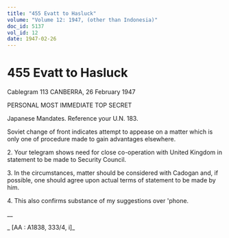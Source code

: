 ```yaml
---
title: "455 Evatt to Hasluck"
volume: "Volume 12: 1947, (other than Indonesia)"
doc_id: 5137
vol_id: 12
date: 1947-02-26
---
```


# 455 Evatt to Hasluck

Cablegram 113 CANBERRA, 26 February 1947

PERSONAL MOST IMMEDIATE TOP SECRET

Japanese Mandates. Reference your U.N. 183.

Soviet change of front indicates attempt to appease on a matter which is only one of procedure made to gain advantages elsewhere.

2\. Your telegram shows need for close co-operation with United Kingdom in statement to be made to Security Council.

3\. In the circumstances, matter should be considered with Cadogan and, if possible, one should agree upon actual terms of statement to be made by him.

4\. This also confirms substance of my suggestions over 'phone. 

__

_ [AA : A1838, 333/4, i]_
